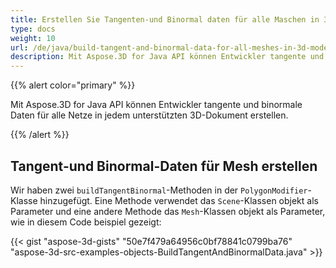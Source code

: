 ```yaml
---
title: Erstellen Sie Tangenten-und Binormal daten für alle Maschen in 3D Modell
type: docs
weight: 10
url: /de/java/build-tangent-and-binormal-data-for-all-meshes-in-3d-model/
description: Mit Aspose.3D for Java API können Entwickler tangente und binormale Daten für alle Netze in jedem unterstützten 3D-Dokument erstellen.
---
```

{{% alert color="primary" %}} 

Mit Aspose.3D for Java API können Entwickler tangente und binormale Daten für alle Netze in jedem unterstützten 3D-Dokument erstellen.

{{% /alert %}} 
##  **Tangent-und Binormal-Daten für Mesh erstellen**
Wir haben zwei `buildTangentBinormal`-Methoden in der `PolygonModifier`-Klasse hinzugefügt. Eine Methode verwendet das `Scene`-Klassen objekt als Parameter und eine andere Methode das `Mesh`-Klassen objekt als Parameter, wie in diesem Code beispiel gezeigt:

{{< gist "aspose-3d-gists" "50e7f479a64956c0bf78841c0799ba76" "aspose-3d-src-examples-objects-BuildTangentAndBinormalData.java" >}}
